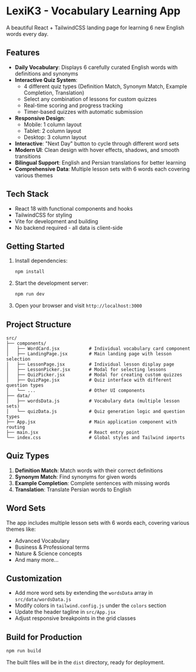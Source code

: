 # LexiK3 - Vocabulary Learning App

A beautiful React + TailwindCSS landing page for learning 6 new English words every day.

## Features

- **Daily Vocabulary**: Displays 6 carefully curated English words with definitions and synonyms
- **Interactive Quiz System**: 
  - 4 different quiz types (Definition Match, Synonym Match, Example Completion, Translation)
  - Select any combination of lessons for custom quizzes
  - Real-time scoring and progress tracking
  - Timer-based quizzes with automatic submission
- **Responsive Design**: 
  - Mobile: 1 column layout
  - Tablet: 2 column layout  
  - Desktop: 3 column layout
- **Interactive**: "Next Day" button to cycle through different word sets
- **Modern UI**: Clean design with hover effects, shadows, and smooth transitions
- **Bilingual Support**: English and Persian translations for better learning
- **Comprehensive Data**: Multiple lesson sets with 6 words each covering various themes

## Tech Stack

- React 18 with functional components and hooks
- TailwindCSS for styling
- Vite for development and building
- No backend required - all data is client-side

## Getting Started

1. Install dependencies:
   ```bash
   npm install
   ```

2. Start the development server:
   ```bash
   npm run dev
   ```

3. Open your browser and visit `http://localhost:3000`

## Project Structure

```
src/
├── components/
│   ├── WordCard.jsx           # Individual vocabulary card component
│   ├── LandingPage.jsx        # Main landing page with lesson selection
│   ├── LessonPage.jsx         # Individual lesson display page
│   ├── LessonPicker.jsx       # Modal for selecting lessons
│   ├── QuizPicker.jsx         # Modal for creating custom quizzes
│   ├── QuizPage.jsx           # Quiz interface with different question types
│   └── ...                    # Other UI components
├── data/
│   ├── wordsData.js           # Vocabulary data (multiple lesson sets)
│   └── quizData.js            # Quiz generation logic and question types
├── App.jsx                    # Main application component with routing
├── main.jsx                   # React entry point
└── index.css                  # Global styles and Tailwind imports
```

## Quiz Types

1. **Definition Match**: Match words with their correct definitions
2. **Synonym Match**: Find synonyms for given words
3. **Example Completion**: Complete sentences with missing words
4. **Translation**: Translate Persian words to English

## Word Sets

The app includes multiple lesson sets with 6 words each, covering various themes like:
- Advanced Vocabulary
- Business & Professional terms
- Nature & Science concepts
- And many more...

## Customization

- Add more word sets by extending the `wordsData` array in `src/data/wordsData.js`
- Modify colors in `tailwind.config.js` under the `colors` section
- Update the header tagline in `src/App.jsx`
- Adjust responsive breakpoints in the grid classes

## Build for Production

```bash
npm run build
```

The built files will be in the `dist` directory, ready for deployment.
